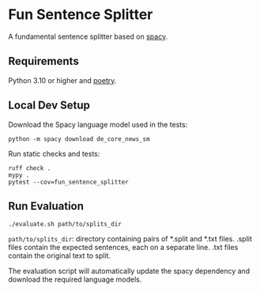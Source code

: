 # Fun Sentence Splitter

A fundamental sentence splitter based on [spacy](https://spacy.io/).

## Requirements

Python 3.10 or higher and [poetry](https://python-poetry.org).

## Local Dev Setup

Download the Spacy language model used in the tests:

```shell
python -m spacy download de_core_news_sm
```

Run static checks and tests:

```shell
ruff check .
mypy .
pytest --cov=fun_sentence_splitter
```

## Run Evaluation

```shell
./evaluate.sh path/to/splits_dir
```

`path/to/splits_dir`: directory containing pairs of *.split and *.txt files. .split files contain the expected
sentences, each on a separate line. .txt files contain the original text to split.

The evaluation script will automatically update the spacy dependency and download the required language models.
